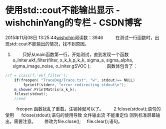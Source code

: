 # 使用std::cout不能输出显示 - wishchinYang的专栏 - CSDN博客
2015年11月08日 13:25:44[wishchin](https://me.csdn.net/wishchin)阅读数：3946
         在测试一行函数时，出现std::cout不能输出的情况，找不到原因。
1.         只好从main函数第一行，开始测试，直到发现一个函数
o_Initer.ekf_filter(filter, x_k_k,p_k_k, sigma_a, sigma_alpha, sigma_image_noise, o_Initer.gSVOC );   
         函数体包含了：
```cpp
//f = class(f,'ekf_filter');
	if(freopen( "TraceDeg/Trace.txt", "w", stdout)== NULL)
		fprintf(stderr, "error redirecting stdout\n");
	m_shower.PrintMatrix(x_k_k);
	fclose(stdout);
	//end
```
         freopen 函数扰乱了重载，注销掉就可以了。        
2.fclose(stdout);语句的使用
     fclose(stdout);语句的使用导致 文件输出流 不能重定位 回到标准屏幕输出。需要注意。  
     修改为file.close();
    file.clear();语句。
